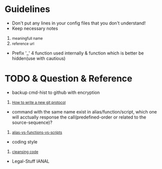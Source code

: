 # Guidelines
+ Don't put any lines in your config files that you don't understand!
+ Keep necessary notes
 1. <small>meaningfull name</small>
 2. <small>reference url</small> 
+ Prefix '_' 4 function used internally & function which is better be hidden(use with cautious)


# TODO & Question & Reference
+ backup cmd-hist to github with encryption
 1. <small>[How to write a new git protocol](https://rovaughn.github.io/2015-2-9.html)</small>

+ command with the same name exist in alias/function/script, which one will acctually response the call(predefined-order or related to the source-sequence)?
 1. <small>[alias-vs-functions-vs-scripts](http://unix.stackexchange.com/questions/4023/aliases-vs-functions-vs-scripts)</small>

+ coding style
 1. <small>[cleansing code](http://bencane.com/2014/06/06/8-tips-for-creating-better-bash-scripts/)</small>

+ Legal-Stuff
IANAL
